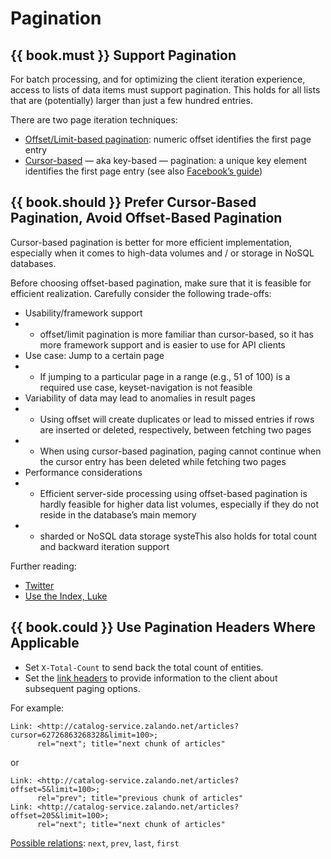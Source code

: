# Pagination

## {{ book.must }} Support Pagination

For batch processing, and for optimizing the client iteration experience, access to lists of data
items must support pagination. This holds for all lists that are (potentially) larger than just a
few hundred entries.

There are two page iteration techniques:

* [Offset/Limit-based pagination](http://developer.infoconnect.com/paging-results-limit-and-offset):
  numeric offset identifies the first page entry
* [Cursor-based](https://dev.twitter.com/overview/api/cursoring) — aka key-based — pagination: a
  unique key element identifies the first page entry (see also
  [Facebook’s guide](https://developers.facebook.com/docs/graph-api/using-graph-api/v2.4#paging))


## {{ book.should }} Prefer Cursor-Based Pagination, Avoid Offset-Based Pagination

Cursor-based pagination is better for more efficient implementation, especially when it comes to
high-data volumes and / or storage in NoSQL databases.

Before choosing offset-based pagination,  make sure that it is feasible for efficient realization.
Carefully consider the following trade-offs:

* Usability/framework support
* * offset/limit pagination is more familiar than cursor-based, so it has more framework support and
    is easier to use for API clients
* Use case: Jump to a certain page
* * If jumping to a particular page in a range (e.g., 51 of 100) is a required use case,
    keyset-navigation is not feasible
* Variability of data may lead to anomalies in result pages
* * Using offset will create duplicates or lead to missed entries if rows are inserted or  deleted,
    respectively, between fetching two pages
* * When using cursor-based pagination, paging cannot continue when the cursor entry has been
    deleted while fetching two pages
* Performance considerations
* * Efficient server-side processing using offset-based pagination is hardly feasible for higher
    data list volumes, especially if they do not reside in the database’s main memory
* * sharded or NoSQL data storage systeThis also holds for total count and backward iteration support

Further reading:

* [Twitter](https://dev.twitter.com/rest/public/timelines)
* [Use the Index, Luke](http://use-the-index-luke.com/no-offset)

## {{ book.could }} Use Pagination Headers Where Applicable

* Set `X-Total-Count` to send back the total count of entities.
* Set the [link headers](http://tools.ietf.org/html/rfc5988#section-5)
  to provide information to the client about subsequent paging options.

For example:

    Link: <http://catalog-service.zalando.net/articles?cursor=62726863268328&limit=100>;
          rel="next"; title="next chunk of articles"

or

    Link: <http://catalog-service.zalando.net/articles?offset=5&limit=100>;
          rel="prev"; title="previous chunk of articles"
    Link: <http://catalog-service.zalando.net/articles?offset=205&limit=100>;
          rel="next"; title="next chunk of articles"


[Possible relations](http://www.iana.org/assignments/link-relations/link-relations.xml):
`next`, `prev`, `last`, `first`